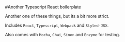 #Another Typescript React boilerplate

Another one of these things, but its a bit more strict.

Includes `React`, `Typescript`, `Webpack` and `Styled-JSX`.

Also comes with `Mocha`, `Chai`, `Sinon` and `Enzyme` for testing.

